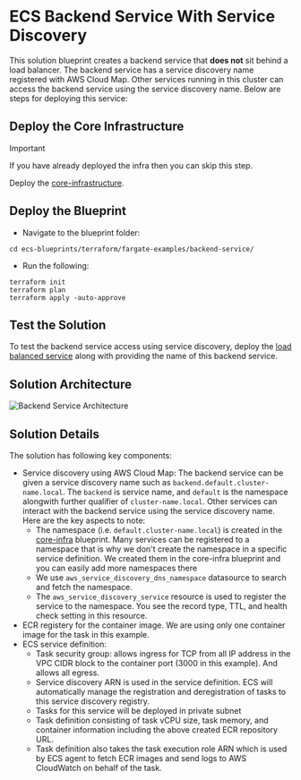 # ECS Backend Service With Service Discovery

This solution blueprint creates a backend service that **does not** sit behind a load balancer. The backend service has a service discovery name registered with AWS Cloud Map. Other services running in this cluster can access the backend service using the service discovery name. Below are steps for deploying this service:

## Deploy the Core Infrastructure

> [!IMPORTANT]
> If you have already deployed the infra then you can skip this step.

Deploy the [core-infrastructure](../core-infra/index.md).

## Deploy the Blueprint

- Navigate to the blueprint folder:

```shell
cd ecs-blueprints/terraform/fargate-examples/backend-service/
```

- Run the following:

```shell
terraform init
terraform plan
terraform apply -auto-approve
```

## Test the Solution

To test the backend service access using service discovery, deploy the [load balanced service](lb-service.md) along with providing the name of this backend service.

## Solution Architecture

![Backend Service Architecture](../../../assets/images/backend-service.png)

## Solution Details

The solution has following key components:

- Service discovery using AWS Cloud Map: The backend service can be given a service discovery name such as `backend.default.cluster-name.local`. The `backend` is service name, and `default` is the namespace alongwith further qualifier of `cluster-name.local`. Other services can interact with the backend service using the service discovery name. Here are the key aspects to note:
    - The namespace (i.e. `default.cluster-name.local`) is created in the [core-infra](../core-infra/README.md) blueprint. Many services can be registered to a namespace that is why we don't create the namespace in a specific service definition. We created them in the core-infra blueprint and you can easily add more namespaces there
    - We use `aws_service_discovery_dns_namespace` datasource to search and fetch the namespace.
    - The `aws_service_discovery_service` resource is used to register the service to the namespace. You see the record type, TTL, and health check setting in this resource.
- ECR registery for the container image. We are using only one container image for the task in this example.
- ECS service definition:
    - Task security group: allows ingress for TCP from all IP address in the VPC CIDR block to the container port (3000 in this example). And allows all egress.
    - Service discovery ARN is used in the service definition. ECS will automatically manage the registration and deregistration of tasks to this service discovery registry.
    - Tasks for this service will be deployed in private subnet
    - Task definition consisting of task vCPU size, task memory, and container information including the above created ECR repository URL.
    - Task definition also takes the task execution role ARN which is used by ECS agent to fetch ECR images and send logs to AWS CloudWatch on behalf of the task.
